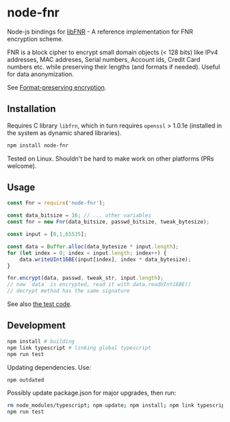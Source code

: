 # node-fnr

Node-js bindings for [libFNR](http://cisco.github.io/libfnr/) - A reference implementation for FNR encryption scheme.

FNR is a block cipher to encrypt small domain
objects (< 128 bits) like IPv4 addresses, MAC addreses,
Serial numbers, Account ids, Credit Card numbers etc.
while preserving their lengths (and formats if needed). 
Useful for data anonymization. 

See [Format-preserving encryption](https://en.wikipedia.org/wiki/Format-preserving_encryption).

## Installation

Requires C library `libfrn`, which in turn requires `openssl` > 1.0.1e (installed in the system as dynamic shared libraries).

```sh
npm install node-fnr
```

Tested on Linux. Shouldn't be hard to make work on other platforms (PRs welcome).

## Usage

```ts
const Fnr = require('node-fnr');

const data_bitsize = 16; // ... other variables
const fnr = new Fnr(data_bitsize, passwd_bitsize, tweak_bytesize);

const input = [0,1,65535];

const data = Buffer.alloc(data_bytesize * input.length);
for (let index = 0; index < input.length; index++) {
	data.writeUInt16BE(input[index], index * data_bytesize);
}

fnr.encrypt(data, passwd, tweak_str, input.length);
// now `data` is encrypted, read it with data.readUInt16BE()
// decrypt method has the same signature
```

See also [the test code](test/test_binding.js).

## Development

```sh
npm install # building
npm link typescript # linking global typescript
npm run test
```

Updating dependencies. Use:

```sh
npm outdated
```

Possibly update package.json for major upgrades, then run:

```sh
rm node_modules/typescript; npm update; npm install; npm link typescript
npm run test
```
